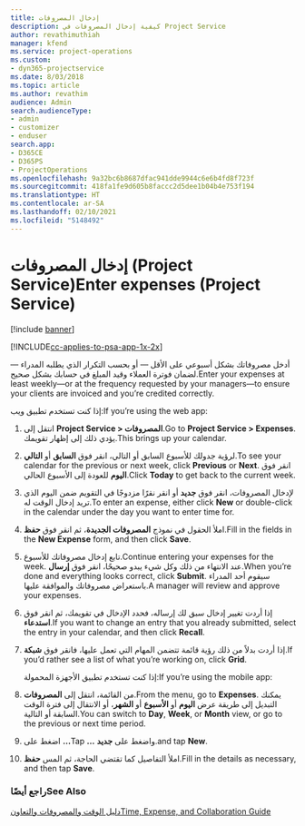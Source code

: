 ```yaml
---
title: إدخال المصروفات
description: كيفية إدخال المصروفات في Project Service
author: revathimuthiah
manager: kfend
ms.service: project-operations
ms.custom:
- dyn365-projectservice
ms.date: 8/03/2018
ms.topic: article
ms.author: revathim
audience: Admin
search.audienceType:
- admin
- customizer
- enduser
search.app:
- D365CE
- D365PS
- ProjectOperations
ms.openlocfilehash: 9a32bc6b8687dfac941dde9944c6e6b4fd8f723f
ms.sourcegitcommit: 418fa1fe9d605b8faccc2d5dee1b04b4e753f194
ms.translationtype: HT
ms.contentlocale: ar-SA
ms.lasthandoff: 02/10/2021
ms.locfileid: "5148492"
---
```

# <a name="enter-expenses-project-service"></a><span data-ttu-id="55394-103">إدخال المصروفات (Project Service)</span><span class="sxs-lookup"><span data-stu-id="55394-103">Enter expenses (Project Service)</span></span>

[!include [banner](../includes/psa-now-project-operations.md)]

[!INCLUDE[cc-applies-to-psa-app-1x-2x](../includes/cc-applies-to-psa-app-1x-2x.md)]

<span data-ttu-id="55394-104">أدخل مصروفاتك بشكل أسبوعي على الأقل — أو بحسب التكرار الذي يطلبه المدراء — لضمان فوترة العملاء وقيد المبلغ في حسابك بشكل صحيح.</span><span class="sxs-lookup"><span data-stu-id="55394-104">Enter your expenses at least weekly—or at the frequency requested by your managers—to ensure your clients are invoiced and you’re credited correctly.</span></span>  
  
 <span data-ttu-id="55394-105">إذا كنت تستخدم تطبيق ويب:</span><span class="sxs-lookup"><span data-stu-id="55394-105">If you’re using the web app:</span></span>  
  
1. <span data-ttu-id="55394-106">انتقل إلى **Project Service > المصروفات**.</span><span class="sxs-lookup"><span data-stu-id="55394-106">Go to **Project Service > Expenses**.</span></span> <span data-ttu-id="55394-107">يؤدي ذلك إلى إظهار تقويمك.</span><span class="sxs-lookup"><span data-stu-id="55394-107">This brings up your calendar.</span></span>  
  
2. <span data-ttu-id="55394-108">لرؤية جدولك للأسبوع السابق أو التالي، انقر فوق **السابق** أو **التالي**.</span><span class="sxs-lookup"><span data-stu-id="55394-108">To see your calendar for the previous or next week, click **Previous** or **Next**.</span></span> <span data-ttu-id="55394-109">انقر فوق **اليوم** للعودة إلى الأسبوع الحالي.</span><span class="sxs-lookup"><span data-stu-id="55394-109">Click **Today** to get back to the current week.</span></span>  
  
3. <span data-ttu-id="55394-110">لإدخال المصروفات، انقر فوق **جديد** أو انقر نقرًا مزدوجًا في التقويم ضمن اليوم الذي تريد إدخال الوقت له.</span><span class="sxs-lookup"><span data-stu-id="55394-110">To enter an expense, either click **New** or double-click in the calendar under the day you want to enter time for.</span></span>  
  
4. <span data-ttu-id="55394-111">املأ الحقول في نموذج **المصروفات الجديدة**، ثم انقر فوق **حفظ**.</span><span class="sxs-lookup"><span data-stu-id="55394-111">Fill in the fields in the **New Expense** form, and then click **Save**.</span></span>  
  
5. <span data-ttu-id="55394-112">تابع إدخال مصروفاتك للأسبوع.</span><span class="sxs-lookup"><span data-stu-id="55394-112">Continue entering your expenses for the week.</span></span> <span data-ttu-id="55394-113">عند الانتهاء من ذلك وكل شيء يبدو صحيحًا، انقر فوق **إرسال**.</span><span class="sxs-lookup"><span data-stu-id="55394-113">When you’re done and everything looks correct, click **Submit**.</span></span> <span data-ttu-id="55394-114">سيقوم أحد المدراء باستعراض مصروفاتك والموافقة عليها.</span><span class="sxs-lookup"><span data-stu-id="55394-114">A manager will review and approve your expenses.</span></span>  
  
6. <span data-ttu-id="55394-115">إذا أردت تغيير إدخال سبق لك إرساله، فحدد الإدخال في تقويمك، ثم انقر فوق **استدعاء**.</span><span class="sxs-lookup"><span data-stu-id="55394-115">If you want to change an entry that you already submitted, select the entry in your calendar, and then click **Recall**.</span></span>  
  
7. <span data-ttu-id="55394-116">إذا أردت بدلاً من ذلك رؤية قائمة تتضمن المهام التي تعمل عليها، فانقر فوق **شبكة**.</span><span class="sxs-lookup"><span data-stu-id="55394-116">If you’d rather see a list of what you’re working on, click **Grid**.</span></span>  
  
   <span data-ttu-id="55394-117">إذا كنت تستخدم تطبيق الأجهزة المحمولة:</span><span class="sxs-lookup"><span data-stu-id="55394-117">If you’re using the mobile app:</span></span>  
  
8. <span data-ttu-id="55394-118">من القائمة، انتقل إلى **المصروفات**.</span><span class="sxs-lookup"><span data-stu-id="55394-118">From the menu, go to **Expenses**.</span></span>     <span data-ttu-id="55394-119">يمكنك التبديل إلى طريقة عرض **اليوم** أو **الأسبوع** أو **الشهر**، أو الانتقال إلى فترة الوقت السابقة أو التالية.</span><span class="sxs-lookup"><span data-stu-id="55394-119">You can switch to **Day**, **Week**, or **Month** view, or go to the previous or next time period.</span></span>  
  
9. <span data-ttu-id="55394-120">اضغط على **…**</span><span class="sxs-lookup"><span data-stu-id="55394-120">Tap **…**</span></span> <span data-ttu-id="55394-121">واضغط على **جديد**.</span><span class="sxs-lookup"><span data-stu-id="55394-121">and tap **New**.</span></span>  
  
10. <span data-ttu-id="55394-122">املأ التفاصيل كما تقتضي الحاجة، ثم المس **حفظ**.</span><span class="sxs-lookup"><span data-stu-id="55394-122">Fill in the details as necessary, and then tap **Save**.</span></span>  
  
### <a name="see-also"></a><span data-ttu-id="55394-123">راجع أيضًا</span><span class="sxs-lookup"><span data-stu-id="55394-123">See Also</span></span>  
 [<span data-ttu-id="55394-124">دليل الوقت والمصروفات والتعاون</span><span class="sxs-lookup"><span data-stu-id="55394-124">Time, Expense, and Collaboration Guide</span></span>](../psa/time-expense-collaboration-guide.md)
